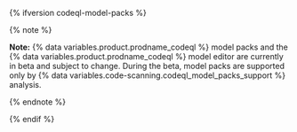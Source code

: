 {% ifversion codeql-model-packs %}

{% note %}

**Note:** {% data variables.product.prodname_codeql %} model packs and the {% data variables.product.prodname_codeql %} model editor are currently in beta and subject to change. During the beta, model packs are supported only by {% data variables.code-scanning.codeql_model_packs_support %} analysis.

{% endnote %}

{% endif %}
